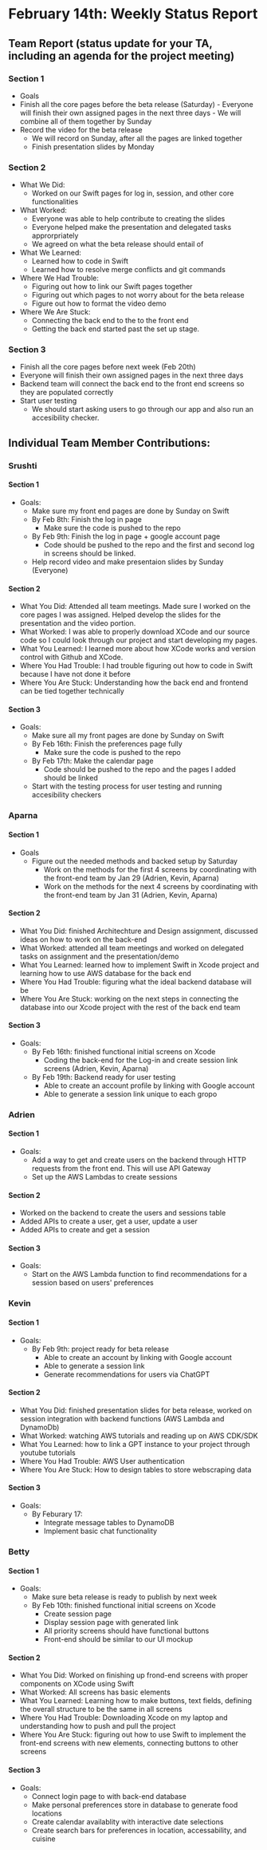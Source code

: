 # February 14th: Weekly Status Report

## Team Report (status update for your TA, including an agenda for the project meeting)
### Section 1 
-  Goals
  -  Finish all the core pages before the beta release (Saturday)
    - Everyone will finish their own assigned pages in the next three days
    - We will combine all of them together by Sunday
  - Record the video for the beta release
    - We will record on Sunday, after all the pages are linked together
    - Finish presentation slides by Monday
### Section 2
- What We Did: 
  - Worked on our Swift pages for log in, session, and other core functionalities
- What Worked:
  - Everyone was able to help contribute to creating the slides
  - Everyone helped make the presentation and delegated tasks approrpriately
  - We agreed on what the beta release should entail of
- What We Learned:
  - Learned how to code in Swift
  - Learned how to resolve merge conflicts and git commands
- Where We Had Trouble:
  - Figuring out how to link our Swift pages together
  - Figuring out which pages to not worry about for the beta release
  - Figure out how to format the video demo
- Where We Are Stuck:
  - Connecting the back end to the to the front end
  - Getting the back end started past the set up stage.
### Section 3
-   Finish all the core pages before next week (Feb 20th)
  - Everyone will finish their own assigned pages in the next three days
  - Backend team will connect the back end to the front end screens so they are populated correctly
- Start user testing
  - We should start asking users to go through our app and also run an accesibility checker.
    
## Individual Team Member Contributions:

### Srushti
#### Section 1 
- Goals:
  - Make sure my front end pages are done by Sunday on Swift
  - By Feb 8th: Finish the log in page 
    - Make sure the code is pushed to the repo
  - By Feb 9th: Finish the log in page + google account page
    - Code should be pushed to the repo and the first and second log in screens should be linked.
  - Help record video and make presentaion slides by Sunday (Everyone)
#### Section 2
- What You Did: Attended all team meetings. Made sure I worked on the core pages I was assigned. Helped develop the slides for the presentation and the video portion.
- What Worked: I was able to properly download XCode and our source code so I could look through our project and start developing my pages.
- What You Learned: I learned more about how XCode works and version control with Github and XCode. 
- Where You Had Trouble: I had trouble figuring out how to code in Swift because I have not done it before
- Where You Are Stuck: Understanding how the back end and frontend can be tied together technically
#### Section 3
- Goals:
  - Make sure all my front pages are done by Sunday on Swift
  - By Feb 16th: Finish the preferences page fully
    - Make sure the code is pushed to the repo
  - By Feb 17th: Make the calendar page
    - Code should be pushed to the repo and the pages I added should be linked
  - Start with the testing process for user testing and running accesibility checkers

### Aparna
#### Section 1 
- Goals
  - Figure out the needed methods and backed setup by Saturday
    - Work on the methods for the first 4 screens by coordinating with the front-end team by Jan 29 (Adrien, Kevin, Aparna)
    - Work on the methods for the next 4 screens by coordinating with the front-end team by Jan 31 (Adrien, Kevin, Aparna)
#### Section 2
- What You Did: finished Architechture and Design assignment, discussed ideas on how to work on the back-end
- What Worked: attended all team meetings and worked on delegated tasks on assignment and the presentation/demo 
- What You Learned: learned how to implement Swift in Xcode project and learning how to use AWS database for the back end
- Where You Had Trouble: figuring what the ideal backend database will be
- Where You Are Stuck: working on the next steps in connecting the database into our Xcode project with the rest of the back end team
#### Section 3
- Goals:
  - By Feb 16th: finished functional initial screens on Xcode
    - Coding the back-end for the Log-in and create session link screens (Adrien, Kevin, Aparna)
  - By Feb 19th: Backend ready for user testing
    - Able to create an account profile by linking with Google account
    - Able to generate a session link unique to each gropo
  
### Adrien
#### Section 1 
- Goals: 
  - Add a way to get and create users on the backend through HTTP requests from the front end. This will use API Gateway 
  - Set up the AWS Lambdas to create sessions
#### Section 2
- Worked on the backend to create the users and sessions table
- Added APIs to create a user, get a user, update a user
- Added APIs to create and get a session
#### Section 3
- Goals:
  - Start on the AWS Lambda function to find recommendations for a session based on users' preferences
 
### Kevin
#### Section 1 
- Goals:
  - By Feb 9th: project ready for beta release 
    - Able to create an account by linking with Google account
    - Able to generate a session link
    - Generate recommendations for users via ChatGPT
#### Section 2
- What You Did: finished presentation slides for beta release, worked on session integration with backend functions (AWS Lambda and DynamoDb)
- What Worked: watching AWS tutorials and reading up on AWS CDK/SDK
- What You Learned: how to link a GPT instance to your project through youtube tutorials
- Where You Had Trouble: AWS User authentication
- Where You Are Stuck: How to design tables to store webscraping data
#### Section 3
- Goals:
  - By Feburary 17:
    - Integrate message tables to DynamoDB
    - Implement basic chat functionality
   
### Betty
#### Section 1 
- Goals:
  - Make sure beta release is ready to publish by next week
  - By Feb 10th: finished functional initial screens on Xcode
    - Create session page
    - Display session page with generated link
    - All priority screens should have functional buttons
    - Front-end should be similar to our UI mockup
   
#### Section 2
- What You Did: Worked on finishing up frond-end screens with proper components on XCode using Swift
- What Worked: All screens has basic elements
- What You Learned: Learning how to make buttons, text fields, defining the overall structure to be the same in all screens
- Where You Had Trouble: Downloading Xcode on my laptop and understanding how to push and pull the project
- Where You Are Stuck: figuring out how to use Swift to implement the front-end screens with new elements, connecting buttons to other screens

#### Section 3
- Goals:
  - Connect login page to with back-end database
  - Make personal preferences store in database to generate food locations
  - Create calendar availablity with interactive date selections
  - Create search bars for preferences in location, accessability, and cuisine
